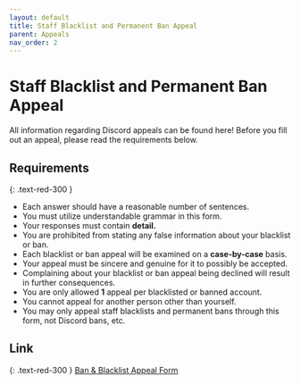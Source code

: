 ```yaml
---
layout: default
title: Staff Blacklist and Permanent Ban Appeal
parent: Appeals
nav_order: 2
---
```


# Staff Blacklist and Permanent Ban Appeal 
All information regarding Discord appeals can be found here! Before you fill out an appeal, please read the requirements below. 

## Requirements 
{: .text-red-300 }
- Each answer should have a reasonable number of sentences.
- You must utilize understandable grammar in this form.
- Your responses must contain **detail.**
- You are prohibited from stating any false information about your blacklist or ban. 
- Each blacklist or ban appeal will be examined on a **case-by-case** basis. 
- Your appeal must be sincere and genuine for it to possibly be accepted.
- Complaining about your blacklist or ban appeal being declined will result in further consequences.
- You are only allowed **1** appeal per blacklisted or banned account. 
- You cannot appeal for another person other than yourself. 
- You may only appeal staff blacklists and permanent bans through this form, not Discord bans, etc.

## Link 
{: .text-red-300 }
[Ban & Blacklist Appeal Form](https://docs.google.com/forms/d/e/1FAIpQLSeP_tOjFug8pv5pd31Yf5JHdCKfwJi1cgx2pLFKd67W5w2r-A/viewform)
